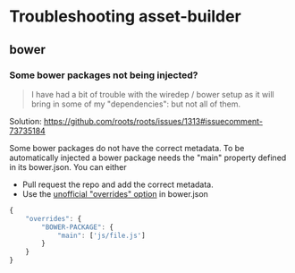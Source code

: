 # Troubleshooting asset-builder

## bower

### Some bower packages not being injected?

>I have had a bit of trouble with the wiredep / bower setup as it will bring in some of my "dependencies": but not all of them.

Solution: https://github.com/roots/roots/issues/1313#issuecomment-73735184

Some bower packages do not have the correct metadata. To be automatically injected a bower package needs the "main" property defined in its bower.json. You can either

- Pull request the repo and add the correct metadata.
- Use the [unofficial "overrides" option](https://github.com/ck86/main-bower-files#overrides-options) in bower.json
```js
{
    "overrides": {
        "BOWER-PACKAGE": {
            "main": ['js/file.js']
        }
    }
}
```
